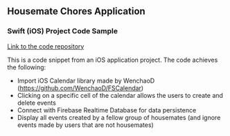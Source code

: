 ## Housemate Chores Application
### Swift (iOS) Project Code Sample
[Link to the code repository](https://github.com/jackcho0301/Portfolio-2022/tree/master/Housemate-Chores-App(Swift))

This is a code snippet from an iOS application project. The code achieves the following:
- Import iOS Calendar library made by WenchaoD (https://github.com/WenchaoD/FSCalendar)
- Clicking on a specific cell of the calendar allows the users to create and delete events
- Connect with Firebase Realtime Database for data persistence
- Display all events created by a fellow group of housemates (and ignore events made by users that are not housemates)
